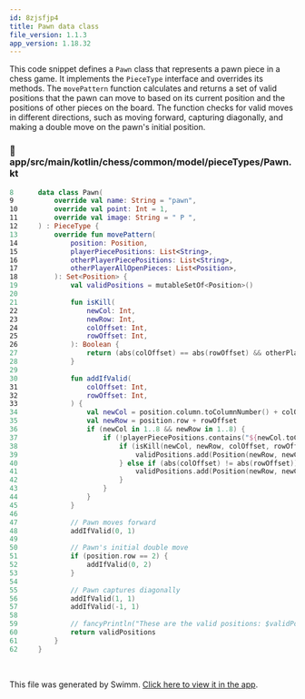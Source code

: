 ```yaml
---
id: 8zjsfjp4
title: Pawn data class
file_version: 1.1.3
app_version: 1.18.32
---
```


This code snippet defines a `Pawn` class that represents a pawn piece in a chess game. It implements the `PieceType` interface and overrides its methods. The `movePattern` function calculates and returns a set of valid positions that the pawn can move to based on its current position and the positions of other pieces on the board. The function checks for valid moves in different directions, such as moving forward, capturing diagonally, and making a double move on the pawn's initial position.
<!-- NOTE-swimm-snippet: the lines below link your snippet to Swimm -->
### 📄 app/src/main/kotlin/chess/common/model/pieceTypes/Pawn.kt
```kotlin
8      data class Pawn(
9          override val name: String = "pawn",
10         override val point: Int = 1,
11         override val image: String = " P ",
12     ) : PieceType {
13         override fun movePattern(
14             position: Position,
15             playerPiecePositions: List<String>,
16             otherPlayerPiecePositions: List<String>,
17             otherPlayerAllOpenPieces: List<Position>,
18         ): Set<Position> {
19             val validPositions = mutableSetOf<Position>()
20     
21             fun isKill(
22                 newCol: Int,
23                 newRow: Int,
24                 colOffset: Int,
25                 rowOffset: Int,
26             ): Boolean {
27                 return (abs(colOffset) == abs(rowOffset) && otherPlayerPiecePositions.contains("${newCol.toColumn()}$newRow"))
28             }
29     
30             fun addIfValid(
31                 colOffset: Int,
32                 rowOffset: Int,
33             ) {
34                 val newCol = position.column.toColumnNumber() + colOffset + 1
35                 val newRow = position.row + rowOffset
36                 if (newCol in 1..8 && newRow in 1..8) {
37                     if (!playerPiecePositions.contains("${newCol.toColumn()}$newRow")) {
38                         if (isKill(newCol, newRow, colOffset, rowOffset)) {
39                             validPositions.add(Position(newRow, newCol.toColumn()))
40                         } else if (abs(colOffset) != abs(rowOffset)) {
41                             validPositions.add(Position(newRow, newCol.toColumn(), true))
42                         }
43                     }
44                 }
45             }
46     
47             // Pawn moves forward
48             addIfValid(0, 1)
49     
50             // Pawn's initial double move
51             if (position.row == 2) {
52                 addIfValid(0, 2)
53             }
54     
55             // Pawn captures diagonally
56             addIfValid(1, 1)
57             addIfValid(-1, 1)
58     
59             // fancyPrintln("These are the valid positions: $validPositions")
60             return validPositions
61         }
62     }
```

<br/>

This file was generated by Swimm. [Click here to view it in the app](https://app.swimm.io/repos/Z2l0aHViJTNBJTNBQ2hlc3MlM0ElM0FvYnNjdXJlLXN0YXI=/docs/8zjsfjp4).
